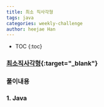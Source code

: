 ```yaml
---
title: 최소 직사각형
tags: java
categories: weekly-challenge
author: heejae Han
---
```


* TOC
{:toc}

### [최소직사각형](https://programmers.co.kr/learn/courses/30/lessons/86491){:target="_blank"}


### 풀이내용

### 1. Java
``` java

```
